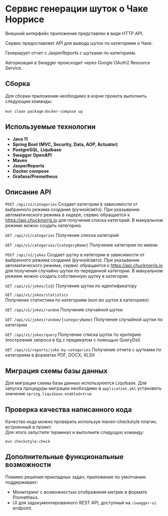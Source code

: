 Сервис генерации шуток о Чаке Норрисе
======================================

Внешний интерфейс приложения представлен в виде HTTP API. 

Сервис предоставляет API для вывода шуток по категориям о Чаке.

Генерирует отчет с JasperReports c шутками по категориям. 

Авторизация в Swagger происходит через Google OAuth2 Resource Service.

Сборка
----------------
Для сборки приложения необходимо в корне проекта выполнить следующие команды:

```mvn clean package```
```docker-compose up```

Используемые технологии
----------------
+ **Java 11**
+ **Spring Boot (MVC, Security, Data, AOP, Actuator)**
+ **PostgreSQL**, **Liquibase**
+ **Swagger OpenAPI**
+ **Maven**
+ **JasperReports**
+ **Docker compose**
+ **Grafana/Prometheus**

Описание API
----------------
```POST /api/v1/categories```
Создает категории в зависимости от выбранного режима создания (ручной/авто).
При указывании автоматического режима в хидере, сервис обращается к https://api.chucknorris.io для получения списка категорий.
В мануальном режиме можно создать категорию.

```GET /api/v1/categories```
Получение списка категорий

```GET /api/v1/categories/{categoryName}```
Получение категории по имени

```POST /api/v1/jokes```
Создает шутку в категории в зависимости от выбранного режима создания (ручной/авто).
При указывании автоматического режима, сервис обращается к https://api.chucknorris.io для получения случайно шутки по переданной категории.
В мануальном режиме можно создать собственную шутку в категории.

```GET /api/v1/jokes/{id}```
Получение шутки по идентификатору

```GET /api/v1/jokes/statistics```    
Получение статистики по категориям (кол-во шуток в категориях)

```GET /api/v1/jokes/random```
Получение случайной шутки

```GET /api/v1/jokes/random/{categoryName}```
Получение случайной шутки по категории

```GET /api/v1/jokes/query```
Получение списка шуток по критерию (построение запроса в бд с предикатом с помощью QueryDsl)

```GET /api/v1/reports/joke-by-categories```
Получение отчета с шутками по категориям в форматах PDF, DOCX, XLSX

Миграция схемы базы данных
----------------
Для миграции схемы базы данных используюется Liquibase. Для запуска процедуры миграции необходимо в ```application.yml``` установить значение ```spring.liquibase.enabled=true```

Проверка качества написанного кода
----------------
Качество кода можно проверить используя maven-checkstyle плагин, встроенный в проект.  
Для этого запустите терминал и выполните следущую команду:

```mvn checkstyle:check```

Дополнительные функциональные возможности
----------------
Помимо решения прикладных задач, приложение по умолчанию поддерживает:
* Мониторинг с возможностью отображения метрик в формате Prometheus.
* UI для задокументированного REST API, доступный на ```/swagger-ui``` endpoint.
